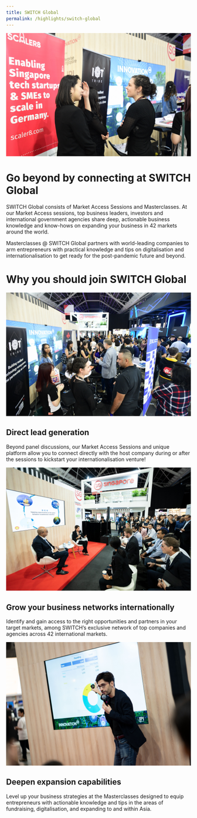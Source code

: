 ```yaml
---
title: SWITCH Global
permalink: /highlights/switch-global
---
```

![](/images/SWITCH%20Global%202.JPG)
# Go beyond by connecting at SWITCH Global
SWITCH Global consists of Market Access Sessions and Masterclasses. At our Market Access sessions, top business leaders, investors and international government agencies share deep, actionable business knowledge and know-hows on expanding your business in 42 markets around the world. 

Masterclasses @ SWITCH Global partners with world-leading companies to arm entrepreneurs with practical knowledge and tips on digitalisation and internationalisation to get ready for the post-pandemic future and beyond.

# Why you should join SWITCH Global
![](/images/SWITCH%20Global%203.JPG)
## Direct lead generation
Beyond panel discussions, our Market Access Sessions and unique platform allow you to connect directly with the host company during or after the sessions to kickstart your internationalisation venture! 

![](/images/Masterclass%202.jpg)
## Grow your business networks internationally
Identify and gain access to the right opportunities and partners in your target markets, among SWITCH’s exclusive network of top companies and agencies across 42 international markets. 

![](/images/Masterclass%201.jpg)
## Deepen expansion capabilities
Level up your business strategies at the Masterclasses designed to equip entrepreneurs with actionable knowledge and tips in the areas of fundraising, digitalisation, and expanding to and within Asia.